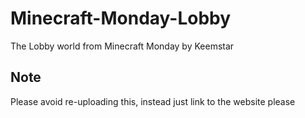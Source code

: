# Minecraft-Monday-Lobby
The Lobby world from Minecraft Monday by Keemstar

## Note
Please avoid re-uploading this, instead just link to the website please
